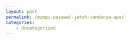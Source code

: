 ```yaml
---
layout: post
permalink: /mimpi-pesawat-jatuh-tandanya-apa/
categories:
    - Uncategorized
---
```


